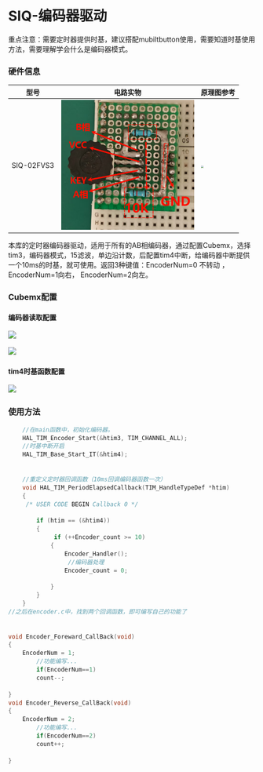 # SIQ-编码器驱动

​	重点注意：需要定时器提供时基，建议搭配mubiltbutton使用，需要知道时基使用方法，需要理解学会什么是编码器模式。

### 硬件信息

| 型号       | 电路实物                                                     | 原理图参考                                                   |
| ---------- | ------------------------------------------------------------ | ------------------------------------------------------------ |
| SIQ-02FVS3 | <img src="img\电路图实物.png" style="zoom:30%;" /> | <img src="D:\1_STM32_Bsp\11_BSP_SIQ-02FVS3\BSP-SIQ\Encoder\img\原理图参考.jpg" style="zoom:33%;" /> |

​	本库的定时器编码器驱动，适用于所有的AB相编码器，通过配置Cubemx，选择tim3，编码器模式，15滤波，单边沿计数，后配置tim4中断，给编码器中断提供一个10ms的时基，就可使用。返回3种键值：EncoderNum=0 不转动 ，  EncoderNum=1向右，  EncoderNum=2向左。

### Cubemx配置

#### 	编码器读取配置

![](D:\1_STM32_Bsp\11_BSP_SIQ-02FVS3\BSP-SIQ\Encoder\img\cubemx1.jpg)

![](D:\1_STM32_Bsp\11_BSP_SIQ-02FVS3\BSP-SIQ\Encoder\img\cubemx2.jpg)

#### 	tim4时基函数配置

![](D:\1_STM32_Bsp\11_BSP_SIQ-02FVS3\BSP-SIQ\Encoder\img\tim4.jpg)

### 使用方法

```c
	//在main函数中，初始化编码器。
	HAL_TIM_Encoder_Start(&htim3, TIM_CHANNEL_ALL);
	//时基中断开启
	HAL_TIM_Base_Start_IT(&htim4);

	
	//重定义定时器回调函数（10ms回调编码器函数一次）
	void HAL_TIM_PeriodElapsedCallback(TIM_HandleTypeDef *htim)
	{
 	 /* USER CODE BEGIN Callback 0 */

   	 	if (htim == (&htim4))
    	{
             if (++Encoder_count >= 10)
			{
				Encoder_Handler();
                 //编码器处理
				Encoder_count = 0;
		
			}
		}
	}
//之后在encoder.c中，找到两个回调函数，即可编写自己的功能了

	
void Encoder_Foreward_CallBack(void)
{
    EncoderNum = 1;
		//功能编写...
		if(EncoderNum==1)
		count--;
    
}
void Encoder_Reverse_CallBack(void)
{
    EncoderNum = 2;
    	//功能编写...
		if(EncoderNum==2)
		count++;

}

```

